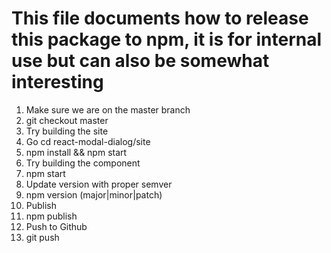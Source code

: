 # This file documents how to release this package to npm, it is for internal use but can also be somewhat interesting

1. Make sure we are on the master branch
  1. git checkout master
1. Try building the site
  1. Go cd react-modal-dialog/site
  1. npm install && npm start
1. Try building the component
  1. npm start
1. Update version with proper semver
  1. npm version (major|minor|patch)
1. Publish
  1. npm publish
1. Push to Github
  1. git push
